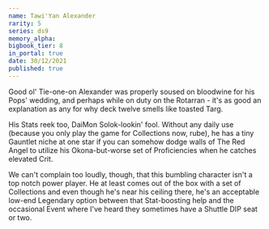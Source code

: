```yaml
---
name: Tawi'Yan Alexander
rarity: 5
series: ds9
memory_alpha:
bigbook_tier: 8
in_portal: true
date: 30/12/2021
published: true
---
```


Good ol' Tie-one-on Alexander was properly soused on bloodwine for his Pops' wedding, and perhaps while on duty on the Rotarran - it's as good an explanation as any for why deck twelve smells like toasted Targ.

His Stats reek too, DaiMon Solok-lookin' fool. Without any daily use (because you only play the game for Collections now, rube), he has a tiny Gauntlet niche at one star if you can somehow dodge walls of The Red Angel to utilize his Okona-but-worse set of Proficiencies when he catches elevated Crit.

We can't complain too loudly, though, that this bumbling character isn't a top notch power player. He at least comes out of the box with a set of Collections and even though he's near his ceiling there, he's an acceptable low-end Legendary option between that Stat-boosting help and the occasional Event where I've heard they sometimes have a Shuttle DIP seat or two.
